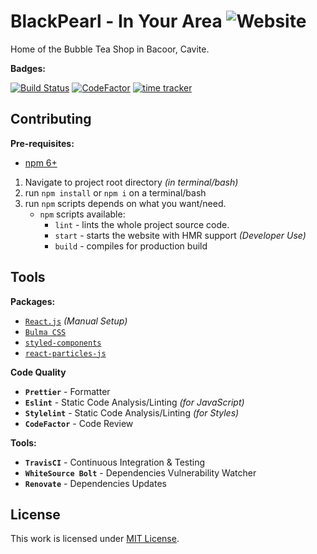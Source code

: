# BlackPearl - In Your Area ![Website](https://img.shields.io/website?down_color=red&down_message=maintenance&style=for-the-badge&up_color=green&up_message=online&url=https%3A%2F%2Fblackpearl.now.sh)

Home of the Bubble Tea Shop in Bacoor, Cavite.

**Badges:**

[![Build Status](https://travis-ci.com/jhdcruz/BlackPearl-website.svg?token=fiiouVpFksoACZRN1N2B&branch=master)](https://travis-ci.com/jhdcruz/BlackPearl-website) [![CodeFactor](https://www.codefactor.io/repository/github/jhdcruz/blackpearl-website/badge?s=7e5544986aaa83e6666d1f2fb79fb34e296fc487)](https://www.codefactor.io/repository/github/jhdcruz/blackpearl-website) [![time tracker](https://wakatime.com/badge/github/jhdcruz/BlackPearl-website.svg)](https://wakatime.com/badge/github/jhdcruz/BlackPearl-website)

## Contributing

**Pre-requisites:**

- [npm 6+](https://nodejs.org/en/download/)

1.  Navigate to project root directory _(in terminal/bash)_
2.  run `npm install` or `npm i` on a terminal/bash
3.  run `npm` scripts depends on what you want/need.
    - `npm` scripts available:
      - `lint` - lints the whole project source code.
      - `start` - starts the website with HMR support _(Developer Use)_
      - `build` - compiles for production build

## Tools

**Packages:**

- [`React.js`](https://reactjs.org) _(Manual Setup)_
- [`Bulma CSS`](https:://bulma.io/)
- [`styled-components`](https://www.styled-components.com/)
- [`react-particles-js`](https://www.npmjs.com/package/react-particles-js)

**Code Quality**

- **`Prettier`** - Formatter
- **`Eslint`** - Static Code Analysis/Linting _(for JavaScript)_
- **`Stylelint`** - Static Code Analysis/Linting _(for Styles)_
- **`CodeFactor`** - Code Review

**Tools:**

- **`TravisCI`** - Continuous Integration & Testing
- **`WhiteSource Bolt`** - Dependencies Vulnerability Watcher
- **`Renovate`** - Dependencies Updates

## License

This work is licensed under [MIT License](/LICENSE.txt).
